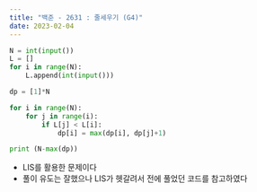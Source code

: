 ```yaml
---
title: "백준 - 2631 : 줄세우기 (G4)"
date: 2023-02-04
---
```


```python
N = int(input())
L = []
for i in range(N):
    L.append(int(input()))

dp = [1]*N

for i in range(N):
    for j in range(i):
        if L[j] < L[i]:
            dp[i] = max(dp[i], dp[j]+1)

print (N-max(dp))
```

- LIS를 활용한 문제이다
- 풀이 유도는 잘했으나 LIS가 헷갈려서 전에 풀었던 코드를 참고하였다
